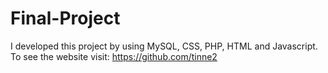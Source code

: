 # Final-Project
I developed this project by using MySQL, CSS, PHP, HTML and Javascript. To see the website visit: https://github.com/tinne2
